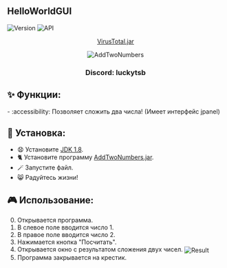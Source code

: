 ## HelloWorldGUI

![Version](https://img.shields.io/badge/Версия-1.0-blue.svg)
![API](https://img.shields.io/badge/Jdk%201.8%2B-blue.svg)
  
<p align="center">
<a href="https://www.virustotal.com/gui/file/b366bbd8fbd43d42e50ae2e78a1f1fd071c6631cfb657d83a036b6960d5f3796" target="_blank">VirusTotal.jar</a>
</p>
<p align="center">
  <img src="https://i.ibb.co/SnF7wgd/ATN.png" alt="AddTwoNumbers" border="0">
</p>
<h3 align="center">Discord: luckytsb</h3>

## ✨ Функции:

-️ :accessibility: Позволяет сложить два числа! (Имеет интерфейс jpanel)

## 🚀 Установка:

- 😧 Установите <a href="https://www.oracle.com/java/technologies/javase/javase8u211-later-archive-downloads.html" target="_blank">JDK 1.8</a>.
- 🐈 Установите программу <a href="https://github.com/Hacker123ter/AddTwoNumbers/raw/java_programm/AddTwoNumbers.jar" target="_blank">AddTwoNumbers.jar</a>.
- 🪄 Запустите файл.
- 😸 Радуйтесь жизни!

## 🎮 Использование:

0. Открывается программа.
1. В слевое поле вводится число 1.
2. В правое поле вводится число 2.
3. Нажимается кнопка "Посчитать".
4. Открывается окно с результатом сложения двух чисел.
   <img align="center" src="https://i.ibb.co/QJDZRMk/result.png" alt="Result" border="0">
5. Программа закрывается на крестик.

